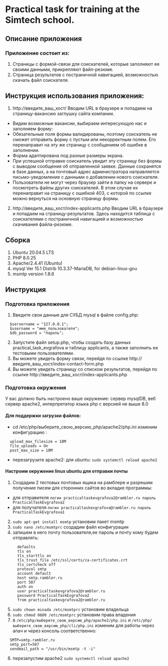
# Practical task for training at the Simtech school.

## Описание приложения

### Приложение состоит из:
1. Страницы c формой-связи для соискателей, которые заполняют ее своими данными, прикрепляют файл-резюме. 
2. Страница результатов с постраничной навигацией, возможностью скачать файл соискателя. 

## Инструкция использования приложения:
1. http://введите_ваш_хост/ Вводим URL в браузере и попадаем на страницу-вакансию заглушку сайта компании.
  - Видим возможные вакансии, выбираем интересующую нас и заполняем форму:
  - Обязательные поля формы валидированы, поэтому соискатель не сможет отправить форму с пустым или некорректным полем. Его перенаправит на эту же страницу с сообщением об ошибке в заполнении.
  - Форма адаптирована под разные размеры экрана.
  - При успешной отправке соискатель увидит эту страницу без формы с выводом сообщения об отправленной заявке. Данные сохранятся в базе данных, а на почтовый адрес администратора направляется письмо-уведомление с данными о добавлении нового соискателя. 
  - Пользователи не могут через браузер зайти в папку на сервере и посмотреть файлы других соискателей. В этом случае их перенаправит на страницу с ошибкой 403, с которой по ссылке можно вернуться на основную страницу формы.
2. http://введите_ваш_хост/index-applicants.php Вводим URL в браузере и попадаем на страницу-результатов. Здесь находится таблица с соискателями с постраничной навигацией и возможностью скачивания файла-резюме. 

 
## Сборка
1. Ubuntu 20.04.5 LTS
2. PHP 8.0.25
3. Apache/2.4.41 (Ubuntu)
4. mysql  Ver 15.1 Distrib 10.3.37-MariaDB, for debian-linux-gnu
5. msmtp version 1.8.6 


## Инструкция

### Подготовка приложения
1. Введите свои данные для СУБД mysql в файле config.php:

```
  $servername = "127.0.0.1";
  $username = "имя_пользователя";
  $db_password = "пароль";
```
2. Запустите файл setup.php, чтобы создать базу данных practical_task_evgrafova и таблицу applicants, а также заполнить ее тестовыми пользователями.
3. Вы можете увидеть форму связи, перейдя по ссылке http://введите_ваш_хост/index-contact-form.php
4. Вы можете увидеть страницу со списком результатов, перейдя по ссылке http://введите_ваш_хост/index-applicants.php

### Подготовка окружения

У вас должно быть настроено ваше окружение: сервер mysqlDB, веб сервер apache2, интерпретатор языка php с версией не выше 8.0
#### Для поддержки загрузки файлов:
  - cd /etc/php/выберите_свою_версию_php/apache2/php.ini изменим конфигурацию :
  
  ``` 
    upload_max_filesize = 10M
    file_uploads = On
    post_max_size = 10M
  ```
  - перезагрузите apache2: для ubuntu: ```sudo systemctl reload apache2```

#### Настроим окружение linux ubuntu для отправки почты
1. Создадим 2 тестовых почтовых ящика на рамблере и разрешим получение писем для сторонних сайтов во вкладке программы:

  - для отправителя ```логин practicaltaskevgrafova2@rambler.ru пароль PracticalTaskEvgrafova2```
  - для получателя ```логин practicaltaskevgrafova@rambler.ru пароль PracticalTaskEvgrafova1```
2. ```sudo apt-get install msmtp``` установим пакет msmtp 
3. ```sudo nano /etc/msmtprc``` создадим файл конфигурации
4. запишем в него почту пользователя,ее пароль и почту кому будем отправлять: 
    ```
      defaults
      tls on
      tls_starttls on
      tls_trust_file /etc/ssl/certs/ca-certificates.crt
      tls_certcheck off
      protocol smtp
      account default
      host smtp.rambler.ru
      port 587
      auth on
      user practicaltaskevgrafova2@rambler.ru
      password PracticalTaskEvgrafova2
      from practicaltaskevgrafova2@rambler.ru
    ```
5. ```sudo chown minada /etc/msmtprc``` установим владельца
6. ```sudo chmod 0600 /etc/msmtprc``` установим права владения
7. в ```/etc/php/выберите_свою_версию_php/apache2/php.ini``` и ```/etc/php/выберите_свою_версию_php/cli/php.ini``` изменим для работы через апач и через консоль соответственно:
  ```
    SMTP=smtp.rambler.ru
    smtp_port=587
    sendmail_path = "/usr/bin/msmtp -t -i"
  ```
8. перезапустим apache2 ```sudo systemctl reload apache2```
